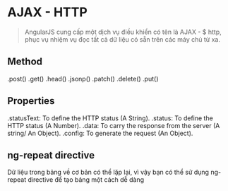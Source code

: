 # AJAX - HTTP

> AngularJS cung cấp một dịch vụ điều khiển có tên là AJAX - $ http, phục vụ nhiệm vụ đọc tất cả dữ liệu có sẵn trên các máy chủ từ xa.

## Method

.post()
.get()
.head()
.jsonp()
.patch()
.delete()
.put()

## Properties

.statusText: To define the HTTP status (A String).
.status: To define the HTTP status (A Number).
.data: To carry the response from the server (A string/ An Object).
.config: To generate the request (An Object).

## ng-repeat directive

Dữ liệu trong bảng về cơ bản có thể lặp lại, vì vậy bạn có thể sử dụng ng-repeat directive để tạo bảng một cách dễ dàng